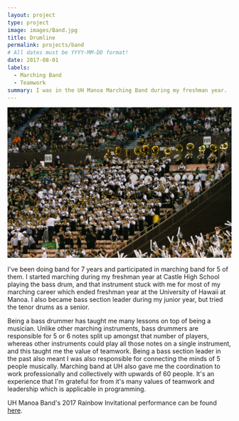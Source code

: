 ```yaml
---
layout: project
type: project
image: images/Band.jpg
title: Drumline
permalink: projects/band
# All dates must be YYYY-MM-DD format!
date: 2017-08-01
labels: 
  - Marching Band
  - Teamwork
summary: I was in the UH Manoa Marching Band during my freshman year.
---
```


<img class= "ui large rounded image" src="/images/band-in-stand.png">


I've been doing band for 7 years and participated in marching band for 5 of them. I started marching during my freshman year at Castle High
School playing the bass drum, and that instrument stuck with me for most of my marching career which ended freshman year at the University of Hawaii at Manoa. I also became bass section leader during my junior year, but tried the tenor drums as a senior.

Being a bass drummer has taught me many lessons on top of being a musician. Unlike other marching instruments, bass drummers are 
responsible for 5 or 6 notes split up amongst that number of players, whereas other instruments could play all those notes on a single 
instrument, and this taught me the value of teamwork. Being a bass section leader in the past also meant I was also responsible for connecting the minds of 5 people musically. Marching band at UH also gave me the coordination to work professionally and collectively with upwards of 60 people. It's an experience that I'm grateful for from it's many values of teamwork and leadership which is applicable in programming. 

UH Manoa Band's 2017 Rainbow Invitational performance can be found [here](https://www.youtube.com/watch?v=lpjPCvrBcWE).
